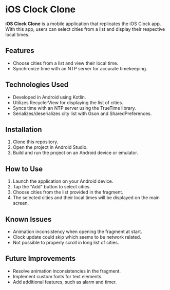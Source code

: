 # iOS Clock Clone

**iOS Clock Clone** is a mobile application that replicates the iOS Clock app. With this app, users can select cities from a list and display their respective local times.

## Features

- Choose cities from a list and view their local time.
- Synchronize time with an NTP server for accurate timekeeping.

## Technologies Used

- Developed in Android using Kotlin.
- Utilizes RecyclerView for displaying the list of cities.
- Syncs time with an NTP server using the TrueTime library.
- Serializes/deserializes city list with Gson and SharedPreferences.

## Installation

1. Clone this repository.
2. Open the project in Android Studio.
3. Build and run the project on an Android device or emulator.

## How to Use

1. Launch the application on your Android device.
2. Tap the "Add" button to select cities.
3. Choose cities from the list provided in the fragment.
4. The selected cities and their local times will be displayed on the main screen.

## Known Issues

- Animation inconsistency when opening the fragment at start.
- Clock update could skip which seems to be network related.
- Not possible to properly scroll in long list of cities.

## Future Improvements

- Resolve animation inconsistencies in the fragment.
- Implement custom fonts for text elements.
- Add additional features, such as alarm and timer.

